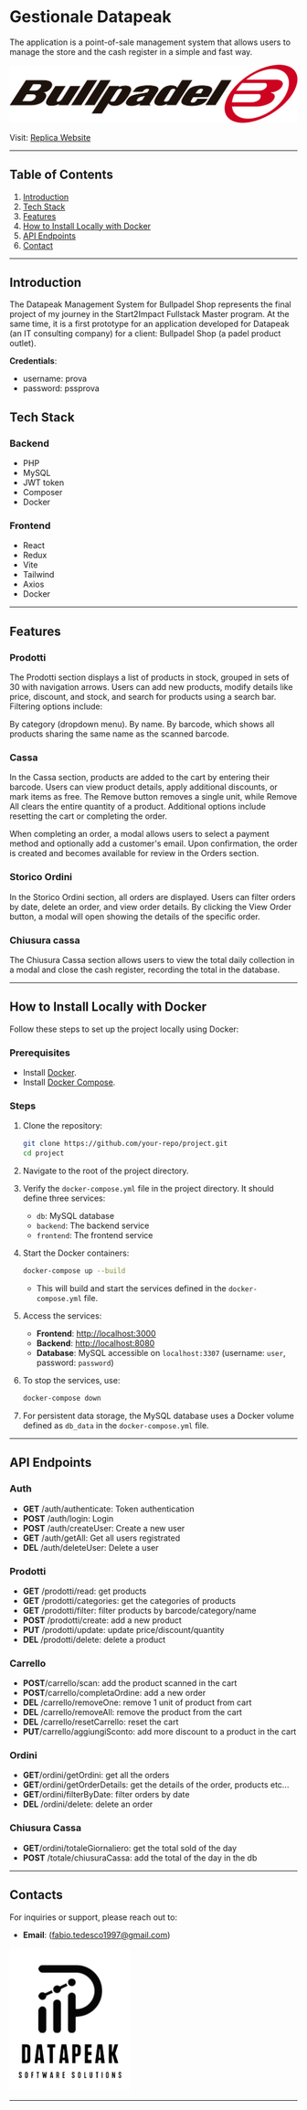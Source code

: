 # Gestionale Datapeak

The application is a point-of-sale management system that allows users to manage the store and the cash register in a simple and fast way.

![Project Logo](FE/src/assets/log_bullpadel.png)

Visit: [Replica Website](https://gestionaledatapeak.up.railway.app)

---

## Table of Contents

1. [Introduction](#introduction)
2. [Tech Stack](#tech-stack)
3. [Features](#features)
4. [How to Install Locally with Docker](#how-to-install-locally-with-docker)
5. [API Endpoints](#api-endpoints)
6. [Contact](#contact)

---

## Introduction

The Datapeak Management System for Bullpadel Shop represents the final project of my journey in the Start2Impact Fullstack Master program.
At the same time, it is a first prototype for an application developed for Datapeak (an IT consulting company) for a client: Bullpadel Shop (a padel product outlet).

**Credentials**:

- username: prova
- password: pssprova

## Tech Stack

### Backend

- PHP
- MySQL
- JWT token
- Composer
- Docker

### Frontend

- React
- Redux
- Vite
- Tailwind
- Axios
- Docker

---

## Features

### Prodotti

The Prodotti section displays a list of products in stock, grouped in sets of 30 with navigation arrows. Users can add new products, modify details like price, discount, and stock, and search for products using a search bar. Filtering options include:

By category (dropdown menu).
By name.
By barcode, which shows all products sharing the same name as the scanned barcode.

### Cassa

In the Cassa section, products are added to the cart by entering their barcode. Users can view product details, apply additional discounts, or mark items as free. The Remove button removes a single unit, while Remove All clears the entire quantity of a product. Additional options include resetting the cart or completing the order.

When completing an order, a modal allows users to select a payment method and optionally add a customer's email. Upon confirmation, the order is created and becomes available for review in the Orders section.

### Storico Ordini

In the Storico Ordini section, all orders are displayed.
Users can filter orders by date, delete an order, and view order details. By clicking the View Order button, a modal will open showing the details of the specific order.

### Chiusura cassa

The Chiusura Cassa section allows users to view the total daily collection in a modal and close the cash register, recording the total in the database.

---

## How to Install Locally with Docker

Follow these steps to set up the project locally using Docker:

### Prerequisites

- Install [Docker](https://docs.docker.com/get-docker/).
- Install [Docker Compose](https://docs.docker.com/compose/install/).

### Steps

1. Clone the repository:

   ```bash
   git clone https://github.com/your-repo/project.git
   cd project
   ```

2. Navigate to the root of the project directory.

3. Verify the `docker-compose.yml` file in the project directory. It should define three services:

   - `db`: MySQL database
   - `backend`: The backend service
   - `frontend`: The frontend service

4. Start the Docker containers:

   ```bash
   docker-compose up --build
   ```

   - This will build and start the services defined in the `docker-compose.yml` file.

5. Access the services:

   - **Frontend**: [http://localhost:3000](http://localhost:3000)
   - **Backend**: [http://localhost:8080](http://localhost:8080)
   - **Database**: MySQL accessible on `localhost:3307` (username: `user`, password: `password`)

6. To stop the services, use:

   ```bash
   docker-compose down
   ```

7. For persistent data storage, the MySQL database uses a Docker volume defined as `db_data` in the `docker-compose.yml` file.

---

## API Endpoints

### Auth

- **GET** /auth/authenticate: Token authentication
- **POST** /auth/login: Login
- **POST** /auth/createUser: Create a new user
- **GET** /auth/getAll: Get all users registrated
- **DEL** /auth/deleteUser: Delete a user

### Prodotti

- **GET** /prodotti/read: get products
- **GET** /prodotti/categories: get the categories of products
- **GET** /prodotti/filter: filter products by barcode/category/name
- **POST** /prodotti/create: add a new product
- **PUT** /prodotti/update: update price/discount/quantity
- **DEL** /prodotti/delete: delete a product

### Carrello

- **POST**/carrello/scan: add the product scanned in the cart
- **POST**/carrello/completaOrdine: add a new order
- **DEL** /carrello/removeOne: remove 1 unit of product from cart
- **DEL** /carrello/removeAll: remove the product from the cart
- **DEL** /carrello/resetCarrello: reset the cart
- **PUT**/carrello/aggiungiSconto: add more discount to a product in the cart

### Ordini

- **GET**/ordini/getOrdini: get all the orders
- **GET**/ordini/getOrderDetails: get the details of the order, products etc...
- **GET**/ordini/filterByDate: filter orders by date
- **DEL** /ordini/delete: delete an order

### Chiusura Cassa

- **GET**/ordini/totaleGiornaliero: get the total sold of the day
- **POST** /totale/chiusuraCassa: add the total of the day in the db

---

## Contacts

For inquiries or support, please reach out to:

- **Email**: (fabio.tedesco1997@gmail.com)

![Datapeak Logo](FE/src/assets/datapeak.png)

---
